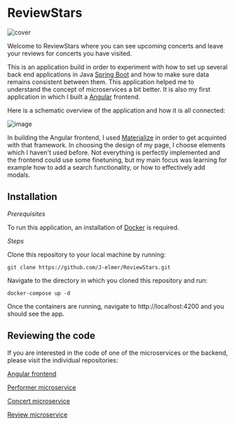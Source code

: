# ReviewStars
![cover](https://user-images.githubusercontent.com/75163176/167580311-31988630-0a87-47d3-b098-22de4b9442f2.png)

Welcome to ReviewStars where you can see upcoming concerts and leave your reviews for concerts you have visited. 

This is an application build in order to experiment with how to set up several back end applications in Java [Spring Boot](https://spring.io/projects/spring-boot) and how to make sure data remains consistent between them. This application helped me to understand the concept of microservices a bit better. It is also my first application in which I built a [Angular](https://angular.io/) frontend. 

Here is a schematic overview of the application and how it is all connected:

![image](https://user-images.githubusercontent.com/75163176/167581524-06ab10cd-00bf-4ccb-8c32-6bc07dc75ded.png)

In building the Angular frontend, I used [Materialize](https://materializecss.com/) in order to get acquinted with that framework. In choosing the design of my page, I choose elements which I haven't used before. Not everything is perfectly implemented and the frontend could use some finetuning, but my main focus was learning for example how to add a search functionality, or how to effectively add modals. 

## Installation

*Prerequisites*

To run this application, an installation of [Docker](https://docker.io/) is required.

*Steps*

Clone this repository to your local machine by running:

```
git clone https://github.com/J-elmer/ReviewStars.git
```

Navigate to the directory in which you cloned this repository and run:

```
docker-compose up -d
```

Once the containers are running, navigate to http://localhost:4200 and you should see the app.

## Reviewing the code

If you are interested in the code of one of the microservices or the backend, please visit the individual repositories:

[Angular frontend](https://github.com/J-elmer/review-stars-frontend)

[Performer microservice](https://github.com/J-elmer/Performer-Microservice)

[Concert microservice](https://github.com/J-elmer/Concert-microservice)

[Review microservice](https://github.com/J-elmer/Review-microservice)
